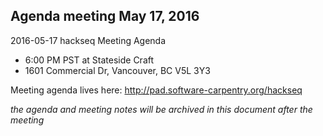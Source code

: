 ## Agenda meeting May 17, 2016

2016-05-17 hackseq Meeting Agenda
* 6:00 PM PST at Stateside Craft
* 1601 Commercial Dr, Vancouver, BC V5L 3Y3

Meeting agenda lives here: http://pad.software-carpentry.org/hackseq

*the agenda and meeting notes will be archived in this document after the meeting*
